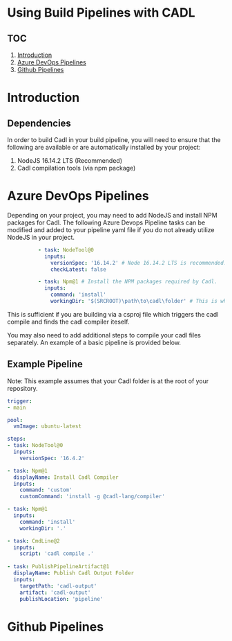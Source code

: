# Using Build Pipelines with CADL
## TOC
1. [Introduction](#introduction)
1. [Azure DevOps Pipelines](#azure-devops-pipelines)
1. [Github Pipelines](#github-pipelines)

# Introduction

## Dependencies
In order to build Cadl in your build pipeline, you will need to ensure that the following are available or are automatically installed by your project:
1. NodeJS 16.14.2 LTS (Recommended)
2. Cadl compilation tools (via npm package)

# Azure DevOps Pipelines
Depending on your project, you may need to add NodeJS and install NPM packages for Cadl.
The following Azure Devops Pipeline tasks can be modified and added to your pipeline yaml file if you do not already utilize NodeJS in your project.

```yaml
          - task: NodeTool@0
            inputs:
              versionSpec: '16.14.2' # Node 16.14.2 LTS is recommended.
              checkLatest: false

          - task: Npm@1 # Install the NPM packages required by Cadl.
            inputs:
              command: 'install'
              workingDir: '$(SRCROOT)\path\to\cadl\folder' # This is where package.json lives for your CADL project
```

This is sufficient if you are building via a csproj file which triggers the cadl compile and finds the cadl compiler iteself.

You may also need to add additional steps to compile your cadl files separately. An example of a basic pipeline is provided below.

## Example Pipeline
Note: This example assumes that your Cadl folder is at the root of your repository.
```yaml
trigger:
- main

pool:
  vmImage: ubuntu-latest

steps:
- task: NodeTool@0
  inputs:
    versionSpec: '16.4.2'

- task: Npm@1
  displayName: Install Cadl Compiler
  inputs:
    command: 'custom'
    customCommand: 'install -g @cadl-lang/compiler'

- task: Npm@1
  inputs:
    command: 'install'
    workingDir: '.'

- task: CmdLine@2
  inputs:
    script: 'cadl compile .'
    
- task: PublishPipelineArtifact@1
  displayName: Publish Cadl Output Folder
  inputs:
    targetPath: 'cadl-output'
    artifact: 'cadl-output'
    publishLocation: 'pipeline'
```

# Github Pipelines
<TBD>
